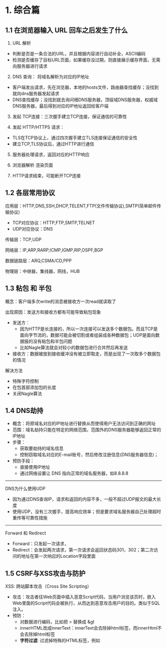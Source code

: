 # 1. 综合篇

## 1.1 在浏览器输入 URL 回车之后发生了什么

1. URL 解析

- 判断是否是一条合法的URL，并且根据内容进行自动补全，ASCII编码
- 检测是否缓存了目标URL页面，如果缓存没过期，则直接展示缓存界面，无需向服务器进行请求

2. DNS 查询： 将域名解析为对应的IP地址

- 客户端发出请求，先在浏览器，本地的hosts文件，路由器查找缓存；没找到就向dns服务器发起请求
- DNS查找缓存；没找到就去询问根DNS服务器，顶级域DNS服务器，权威域DNS服务器，最后得到对应的IP地址返回给客户端

3. 发起 TCP连接：三次握手建立TCP连接，保证通信的可靠性

4. 发起 HTTP/HTTPS 请求：

- TLS在TCP协议上，通过四次握手建立TLS连接保证通信的安全性
- 建立TCP,TLS协议后，通过HTTP进行通信

5. 服务器处理请求，返回对应的HTTP响应

6. 浏览器解析 渲染页面
7. HTTP请求结束，可能断开TCP连接

## 1.2 各层常用协议

应用层：HTTP,DNS,SSH,DHCP,TELENT,FTP(文件传输协议),SMTP(简单邮件传输协议)

- TCP对应协议：HTTP,FTP,SMTP,TELNET
- UDP对应协议：DNS

传输层：TCP,UDP

网络层：IP,ARP,RARP,ICMP,IGMP,RIP,OSPF,BGP

数据链路层：ARQ,CSMA/CD,PPP

物理层：中继器，集线器，网线，HUB

## 1.3 粘包 和 半包

概念：客户端多次write的消息被接收方一次read就读取了

出现原因：发送方和接收方都有可能导致粘包现象

- 发送方：
  - 因为HTTP是长连接的，所以一次连接可以发送多个数据包。而且TCP是面向字节流的，数据可能会被切割或者组装成各种数据包；UDP是面向数据报的没有粘包和半包问题
  - 比如Nagle算法就会对较小的数据包进行合并然后再发送
- 接收方：数据被放到接收缓冲没有被立即取走，而是出现了一次取多个数据包的情况

解决方法

- 特殊字符控制
- 在包首部添加包的长度
- 关闭Nagle算法

## 1.4 DNS劫持

- 概念：将原域名对应的IP地址进行替换从而使得用户无法访问到正确的网址
- 范围：域名劫持只能在特定的网络范围，范围外的DNS服务器能够返回正常的IP地址
- 步骤：
  - 获取要劫持的域名信息
  - 控制窃取域名对应的E-mail账号，然后修改注册信息(DNS服务器信息)；
- 预防手段：
  - 直接使用IP地址
  - 通过网络设置让 DNS 指向正常的域名服务器，如8.8.8.8

---

DNS为什么使用UDP

- 因为通过DNS查询IP，请求和返回的内容不多，一般不超过UDP报文的最大长度
- 使用UDP，没有三次握手，提高响应效率；但是要求域名服务器自己处理超时重传等可靠性措施

---

Forward 和 Redirect

- Forward：只发起一次请求，
- Redirect：会发起两次请求，第一次请求会返回状态码301，302；第二次访问的地址在第一次响应的Location字段里面

## 1.5 CSRF与XSS攻击与防护

XSS: 跨站脚本攻击（Cross Site Scripting）

- 攻击：攻击者往Web页面中插入恶意Script代码，当用户浏览该页时，嵌入Web里面的Script代码会被执行，从而达到恶意攻击用户的目的。类似于SQL注入。
- 预防：
  - 对数据进行编码，比如把 > 替换成 &gt
  - innerHTML改成innerText：innerText会去除掉html标签，而innerHtml不会去除掉html标签  
  - **字符过滤**: 过滤掉特殊的HTML标签，例如<script>、<iframe>等；

**跨站点请求伪造（Cross-Site Request Forgery）**

- 攻击：用户访问正常网站A，A产生cookie返回到浏览器；同时在相同浏览器访问B，B返回攻击性代码请求访问A；从而在用户不知情的情况下携带cookie信息访问A; A不知道请求是B发出来的，会根据Cookie信息以及用户的权限处理该请求，从而导致B的恶意代码被执行
- 预防： 
  - **将cookie设置为HttpOnly。**从而js等无法读取到cookie
  - 验证Http **Referer** 字段。
  - 在请求中加入Token验证；如果token没有或者不正确则拒绝访问。
  - 使用验证码，强制用户和应用程序进行交互

## 1.6 DNS为什么使用UDP

因为如果使用TCP的话，域名解析时间变为了: TCP连接时间 + DNS交易时间

使用UDP的话,	    域名解析时间变为了: DNS交易时间

因为很多时候DNS解析要去请求根DNS，顶级域DNS，权威域DNS等涉及到了多次查询，如果使用TCP的话就会建立多次连接，十分浪费时间

---

UDP的弱点，因为物理链路的最小MTU = 576，所以DNS将报文限制在512字节，一旦超过512字节就会将超过的进行抛弃

为了克服这种问题，使用TCP进行DNS查询

## 1.7 IPV6

IPV4 和 IPV6的区别

- IPV4的IP地址长度为32位，IPV6为128位
- IPV6可自动装配，即使没有DHCP服务器也可以实现自动分配IP地址
- IPV6有应对伪造IP地址的网络安全功能以及防止线路窃听的功能，提高了安全性
- IPV6包首部长度固定40字节，去掉了包头检验和，简化了首部结构，减轻了路由表符负荷，提高了传输效率

# 2. TCP篇

## 2.1 TCP的最大连接数

客户端最大连接数：

- 端口的大小是16位，其中0是预留端口(在TCP/UDP传输中不会被使用)；所以客户端最大tcp连接数为65535

服务器最大连接数：

- 确定一个连接是由源IP,目标IP,源端口，目标端口；其中目标IP和目标端口是不变的，变的是源IP和源端口
- IP32位，端口16位；因此理论上最大TCP连接数 = 客户端的IP数 ✖ 客户端的端口数 = 2^32 ✖ 2^16 = 2^48
- 实际上远远达不到理论上线；主要受到文件描述个数的限制 和 内存的限制
- ulimit配置文件描述符的数目，所以文件描述符的个数是有限的
- 每一个连接都对应着一个socket文件，每个socket文件占用15~20k；而操作系统的内存是有限的
- 同时前1024个端口是预留的，不一定能被使用
- 考虑C10K问题，也就是单机1万个并发连接问题，解法方法IO多路复用。

## 2.2 UDP实现可靠传输

- 添加seq/ack机制，确保数据发送到对端
- 添加发送和接收缓冲区，主要是用户超时重传。
- 添加超时重传机制。

## 2.3 TIME_WAIT 和 CLOASE_WAIT过多

首先出现TIME_WAIT的一方是主动关闭的一方，出现CLOASE_WAIT的一方是被动关闭的一方

出现TIMEWAIT过多

- 原因：高并发的爬虫服务器或者WEB服务器在访问量大时出现这种情况
- 危害：linux给一个用户的文件描述符和端口号是有限的，如果出现大量TIME_WAIT占据文件描述符和端口的话，会导致文件描述符和端口不够用，使得无法处理新的请求；同时文件描述符和端口也是占据空间的，浪费内存
- 解决：
  - 修改配置：允许将TIME-WAIT sockets重新用于新的TCP连接，开启快速回收
  - 使用长连接，从根本上减少关闭连接的次数

服务器存在大量CLOSEWAIT是因为什么，怎么解决

- 出现原因：在对方关闭连接之后，服务器程序进入CLOSE_WAIT状态，但是程序没有检测到或者忘记关闭自己到对方的连接了
- 危害：同上
- 解决：检查代码，看哪里逻辑上出现了问题

## 2.4 检验和如何计算

伪首部：伪首部包含IP首部一些字段，目的是为了检查数据是否到达正确的目的地

计算过程：

- 把伪首部添加到UDP上
- 计算初始时是需要将检验和字段添零的；
- 把所有位划分为16位（2字节）的字，把所有16位的字相加，如果遇到进位，则将高于16字节的进位部分的值加到最低位上
- 将所有字相加得到的结果应该为一个16位的数，将该数取反则可以得到检验和checksum。      

## 其他

客户端connect 和 服务器accept

- 客户端connect成功返回是在第二次握手
- 服务器accept成功返回是三次握手后

从上面的描述过程，我们可以得知客户端connect成功返回是在第二次握手，服务端accept成功返回是在三次握手成功之后。

---

客户端调用close流程

- 客户端调用close，向服务器发送FIN报文
- 服务器收到FIN报文，TCP协议栈会在FIN包插入一个EOF到接收缓冲区中，这样当服务器的程序调用read来读这个FIN包时。就知道客户端要关闭连接；

---

第三次握手可以带数据吗

- 可以，因为第三次握手时已经建立了从客户端到服务器的连接
- 前面不可以是因为，假如第一次握手可以携带数据的话，有人可以通过发送大量无用数据来攻击服务器

# 3. Http篇

## 3.1 Get和Post

1. 作用：GET 用于获取资源，而 POST 用于传输实体主体。
2. 参数：GET把参数包含在URL中，POST通过request body传递参数。
3. 安全/幂等：GET是安全和幂等的，POST不是安全和幂等的。（所有的安全方法也都是幂等的。）
4. 可缓存：如果要对响应进行缓存，需要满足以下条件：
   - 请求方法是可缓存的，包括 GET 和 HEAD，但是 PUT 和 DELETE 不可缓存，POST 在多数情况下不可缓存的。
   - 响应报文的状态码是可缓存的，包括：200, 203, 204, 206, 300, 301, 404, 405, 410, 414, and 501。
   - 响应报文的 Cache-Control 首部字段没有指定不进行缓存。
5. 有的浏览器对于POST请求是先发送Header，在发送Data

> 安全和幂等
>
> 安全：指的是请求方式不会破坏服务器上面的资源
>
> 幂等：多次执行相同的操作，结果都是相同的
>

## 3.2 Cookie和Session

1. Cookie和Session都是由服务器产生的，用来存储特定的值（是一种key-value结构）
2. 其中Cookie通过`响应头中的set-cookie`交给客户端，并存储在客户端当中。至于Session会将SessionID以`set-cookie: JSESSIONID=xxx`的形式交给客户端，从而使得同一次会话可以访问到相同的Session。Session本身是存储在服务器的。



Cookie 和 Session 有什么不同？

- 作用范围不同：Cookie 保存在客户端（浏览器），Session 保存在服务器端。

- 存取方式的不同：Cookie 只能保存 ASCII，Session 可以存任意数据类型，一般情况下我们可以在 Session 中保持一些常用变量信息，比如说 UserId 等。

- 有效期不同：Cookie 可设置为长时间保持，比如我们经常使用的默认登录功能，Session 一般失效时间较短，客户端关闭或者 Session 超时都会失效。

- 隐私策略不同：Cookie 存储在客户端，比较容易遭到不法获取，早期有人将用户的登录名和密码存储在 Cookie 中导致信息被窃取；Session 存储在服务端，安全性相对 Cookie 要好一些。

- 存储大小不同：单个 Cookie 保存的数据不能超过 4K，Session 可存储数据远高于 Cookie。



为什么需要 Cookie 和 Session

- 因为HTTP是无状态的，而有时候我们需要知道本次操作用户是否登录，是哪个用户在执行的操作。所以需要借助于Cookie和Session

- 用户第一次请求服务器，服务器根据用户提交的相关信息，创建创建对应的 Session，请求返回时将SeesionID返回给浏览器，浏览器接收到SessionID 后将其存入到Cookie中。

- 当用户第二次访问服务器，请求会带上对应域名的Cookie，服务端会从 Cookie 中获取 SessionID，再根据 SessionID 查找对应的 Session 信息；

- 如果没有找到说明用户没有登录或者登录失效，如果找到 Session 证明用户已经登录可执行后面操作。

- 所以，SessionID 是连接 Cookie 和 Session 的一道桥梁，大部分系统也是根据此原理来验证用户登录状态。



如果浏览器中禁止了 Cookie，如何保障整个机制的正常运转。

- 每次请求中都携带一个 SessionID 的参数，可以拼接在URL后面，也可以通过POST提交
- Token 机制：当用户第一次登录后，服务器根据提交的用户信息生成一个 Token，响应时将 Token 返回给客户端，以后客户端只需带上这个 Token 前来请求数据即可，无需再次登录验证。

如何考虑分布式 Session 问题：在互联网公司为了可以支撑更大的流量，后端往往需要多台服务器共同来支撑前端用户请求，那如果用户在 A 服务器登录了，第二次请求跑到服务 B 就会出现登录失效问题。

- 共享 Session，将用户的 Session 等信息使用缓存中间件来统一管理，保障分发到每一个服务器的响应结果都一致。
- Session 复制。任何一个服务器上的 Session 发生改变（增删改），该节点会把这个 Session 的所有内容序列化，然后广播给所有其它节点。
- Nginx ip_hash 策略，服务端使用 Nginx 代理，每个请求按访问 IP 的 hash 分配，这样来自同一 IP 固定访问一个后台服务器，避免了在服务器 A 创建 Session，第二次分发到服务器 B 的现象。

如何解决跨域请求？

> 所谓同源是指"协议+域名+端口"三者相同，即便两个不同的域名指向同一个 ip 地址，也非同源。
>
> 1. 通过代理来避免，比如使用 Nginx 在后端转发请求，避免了前端出现跨域的问题。
> 2. 通过 Jsonp 跨域。
>

## 3.3 注入/ 攻击

SQL注入

- 把SQL命令插入到Web表单提交或输入域名或页面请求的查询字符串，最终达到欺骗服务器执行恶意的SQL命令。
- 应对方法：使用预编译手段，进行参数绑定；使用# 或者 $ 来获取参数值。其中 \$是拼接，会有SQL注入风险

 XSS攻击

- 在数据中插入一些符号以及javascript代码，那么这些数据将会成为应用代码中的一部分了，那么攻击者就可以肆无忌惮地展开攻击

## 3.5 状态码

301 和 302

- 301 是永久重定向，比如域名更改了
- 302 是临时重定向，资源还在只是暂时不能访问了，可以用于访问某个资源需要权限，需要用户登录才能访问

# 4. 强缓存，协商缓存

https://segmentfault.com/a/1190000021661656

缓存指的是：浏览器在本地保存对访问过的资源的副本

缓存的优点

- 降低服务器的压力，加快客户端加载页面的速度
- 减少重复数据的请求，节省流量

强缓存 和 协商缓存

- 读取缓存，判断缓存是否过期，如果没有过期则是强缓存；直接返回缓存中的数据，状态码是200
- 如果过期了，就要向服务器发送一个请求(请求首部字段会带有etag 和 last-modified)，如果经过验证，发现资源仍然有效，则返回一个304的状态码，让客户端从本地缓存中读取

客户端判断缓存是否过期的方式：`Expires` 和 `Cache - Control`字段

服务器判断缓存是否过期的方式: `ETag` 和 ` If-Modified-Since`

